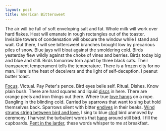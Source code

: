 ```yaml
---
layout: post
title: American Bittersweet
---
```


The air will be full of soft enveloping salt and fat. Whole milk will work over
hard flakes. Heat will emanate in rough rectangles out of the toaster. Invisible
towers of condensation will obscure the window while I stand and wait. Out
there, I will see bittersweet branches brought low by precarious piles of snow.
Blue jays will bloat against the smoldering cold. Birds yesterday flew wildly
against the choke of vines and berries. Birds today big and blue and still.
Birds tomorrow torn apart by three black cats. Their transparent temperament
tells the temperature. There is a frozen city for no man. Here is the heat of
deceivers and the light of self-deception. I peanut butter toast.

<!--more-->

<a href="http://books.google.com/books?id=PqQNAAAAIAAJ&pg=PA57&dq=phocus&ei=fOS0R-3FG5y8zAS-9PDGBQ#PPA57,M1">Focus</a>.
Victual. Pay Peter's pence. Bird eyes belie self. Ritual. Dishes. Know plain
bush. There are hard squares and liquid
<a href="http://books.google.com/books?id=bclHAAAAIAAJ&pg=PA47&dq=quoit&ei=V-W0R_OSLZPAzAT4y_HFBQ">discs</a>
in here. There are orange peels and iron things out there. Where true
<a href="http://digital.library.upenn.edu/women/millay/april/sa-passer.html">love
hangs</a> on a rope. Dangling in the blinding cold. Carried by sparrows that
want to sing but hold themselves back. Sparrows silent with bitter
<a href="http://en.wikipedia.org/wiki/Endeis">endives</a> in their beaks.
<a href="http://en.wikipedia.org/wiki/Catullus_2">Wind strums string between
bird and love.</a> I sing to blue
<a href="http://web.mac.com/heraklia/Dominae/Influence/Clodia/index.html">clod</a>
bird unmoved by ceremony. I harvest the turbulent words that
<a href="http://flickr.com/photos/calliope/58270817/">hang</a> around still
bird. I fill the cupboards.
<a href="http://books.google.com/books?id=l1IMAAAAYAAJ&pg=PA243&dq=lares+and+penates&ei=qOm0R72nL5vEzAT6kInHBQ">Pent
in the larder</a>, these words whisper to me at breakfast.
